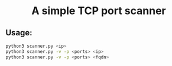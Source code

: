 <h1 align='center'> 
	A simple TCP port scanner
</h1>

## Usage: 

```bash
python3 scanner.py <ip>
python3 scanner.py -v -p <ports> <ip>
python3 scanner.py -v -p <ports> <fqdn>
```
